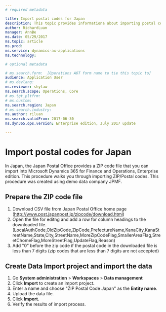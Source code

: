 ```yaml
---
# required metadata

title: Import postal codes for Japan
description: This topic provides informationa about importing postal codes for Japan.
author: RichardLuan
manager: AnnBe
ms.date: 05/29/2017
ms.topic: article
ms.prod: 
ms.service: dynamics-ax-applications
ms.technology: 

# optional metadata

# ms.search.form:  [Operations AOT form name to tie this topic to]
audience: Application User
# ms.devlang: 
ms.reviewer: shylaw
ms.search.scope: Operations, Core
# ms.tgt_pltfrm: 
# ms.custom: 
ms.search.region: Japan
# ms.search.industry: 
ms.author: riluan
ms.search.validFrom: 2017-06-30
ms.dyn365.ops.version: Enterprise edition, July 2017 update

---
```


# Import postal codes for Japan

In Japan, the Japan Postal Office provides a ZIP code file that you can import into Microsoft Dynamics 365 for Finance and Operations, Enterprise edition. This procedure walks you through importing ZIP/Postal codes. This procedure was created using demo data company JPMF.

## Prepare the ZIP code file

1. Download CSV file from Japan Postal Office home page (http://www.post.japanpost.jp/zipcode/download.html)
2. Open the file for editng and add a row for column headings to the downloaded file. (LocalAuthCode,OldZipCode,ZipCode,PrefectureName,KanaCity,KanaStreetName,State,City,StreetName,MoreZipCodeFlag,SmallerAreaFlag,StreetChomeFlag,MoreStreetFlag,UpdateFlag,Reason)
3. Add "0" before the zip code if the postal code in the downloaded file is less than 7 digits (zip codes that are less than 7 digits are not accepted)

## Create Data Import project and import the data
1. Go **System administration** > **Workspaces** > **Data management**
2. Click **Import** to create an import project.
3. Enter a name and choose "ZIP Postal Code Japan" as the **Entity name**.
4. Upload the data file.
5. Click **Import**.
6. Verify the results of import process.
